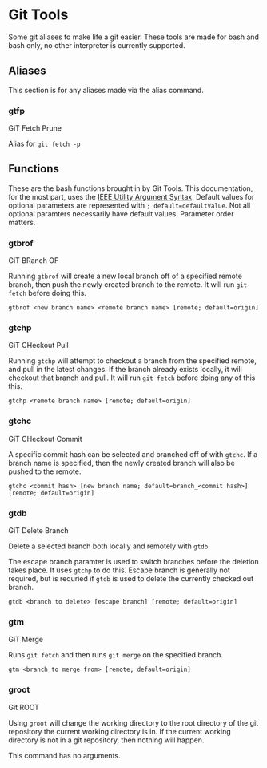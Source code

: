 # Git Tools
Some git aliases to make life a git easier.
These tools are made for bash and bash only, no other interpreter is currently supported.

## Aliases
This section is for any aliases made via the alias command.

### gtfp
GiT Fetch Prune

Alias for `git fetch -p`

## Functions
These are the bash functions brought in by Git Tools.
This documentation, for the most part, uses the [IEEE Utility Argument Syntax](https://pubs.opengroup.org/onlinepubs/9699919799/basedefs/V1_chap12.html).
Default values for optional parameters are represented with `; default=defaultValue`. Not all optional paramters necessarily have default values.
Parameter order matters.

### gtbrof
GiT BRanch OF

Running `gtbrof` will create a new local branch off of a specified remote branch, then push the newly created branch to the remote.
It will run `git fetch` before doing this.

```
gtbrof <new branch name> <remote branch name> [remote; default=origin]
```

### gtchp
GiT CHeckout Pull

Running `gtchp` will attempt to checkout a branch from the specified remote, and pull in the latest changes.
If the branch already exists locally, it will checkout that branch and pull.
It will run `git fetch` before doing any of this this.

```
gtchp <remote branch name> [remote; default=origin]
```

### gtchc
GiT CHeckout Commit

A specific commit hash can be selected and branched off of with `gtchc`.
If a branch name is specified, then the newly created branch will also be pushed to the remote.

```
gtchc <commit hash> [new branch name; default=branch_<commit hash>] [remote; default=origin]
```

### gtdb
GiT Delete Branch

Delete a selected branch both locally and remotely with `gtdb`.

The escape branch paramter is used to switch branches before the deletion takes place.
It uses `gtchp` to do this.
Escape branch is generally not required, but is requried if `gtdb` is used to delete the currently checked out branch.


```
gtdb <branch to delete> [escape branch] [remote; default=origin]
```

### gtm
GiT Merge

Runs `git fetch` and then runs `git merge` on the specified branch.

```
gtm <branch to merge from> [remote; default=origin]
```

### groot
Git ROOT

Using `groot` will change the working directory to the root directory of the git repository the current working directory is in.
If the current working directory is not in a git repository, then nothing will happen.

This command has no arguments.
